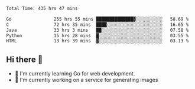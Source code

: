 <!--START_SECTION:waka-->

```txt
Total Time: 435 hrs 47 mins

Go                255 hrs 55 mins ██████████████▓░░░░░░░░░░   58.69 %
C                 72 hrs 35 mins  ████░░░░░░░░░░░░░░░░░░░░░   16.65 %
Java              33 hrs 3 mins   ██░░░░░░░░░░░░░░░░░░░░░░░   07.58 %
Python            15 hrs 28 mins  █░░░░░░░░░░░░░░░░░░░░░░░░   03.55 %
HTML              13 hrs 39 mins  ▓░░░░░░░░░░░░░░░░░░░░░░░░   03.13 %
```

<!--END_SECTION:waka-->

## Hi there 👋
- 🌱 I'm currently learning Go for web development.
- 🔭 I'm currently working on a service for generating images 

<!--
**prorok210/prorok210** is a ✨ _special_ ✨ repository because its `README.md` (this file) appears on your GitHub profile.

Here are some ideas to get you started:

- 🔭 I’m currently working on ...
- 🌱 I’m currently learning ...
- 👯 I’m looking to collaborate on ...
- 🤔 I’m looking for help with ...
- 💬 Ask me about ...
- 📫 How to reach me: ...
- 😄 Pronouns: ...
- ⚡ Fun fact: ...
-->
